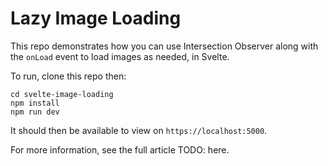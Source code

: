 # Lazy Image Loading

This repo demonstrates how you can use Intersection Observer along with the `onLoad` event to load images as needed, in Svelte.

To run, clone this repo then:

```
cd svelte-image-loading
npm install
npm run dev
```

It should then be available to view on `https://localhost:5000`.

For more information, see the full article TODO: here.
